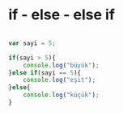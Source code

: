 # if - else - else if

~~~javascript

var sayi = 5;

if(sayi > 5){
    console.log("büyük");
}else if(sayi == 5){
    console.log("eşit");
}else{
    console.log("küçük");
}

~~~

